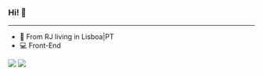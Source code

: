 ### Hi! 👋
<hr/>

- 📍 From RJ living in Lisboa|PT
- 💻 Front-End


<div> 
  <a href = "mailto:camillemenezesf@gmail.com"><img src="https://img.shields.io/badge/-Gmail-%23333?style=for-the-badge&logo=gmail&logoColor=white" target="_blank"></a>
  <a href="https://www.linkedin.com/in/camillemirandaa/" target="_blank"><img src="https://img.shields.io/badge/-LinkedIn-%230077B5?style=for-the-badge&logo=linkedin&logoColor=white" target="_blank"></a> 
 
</div>
